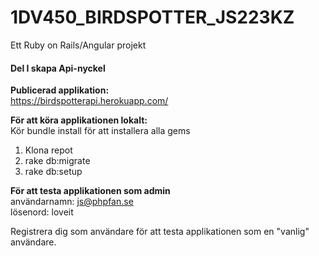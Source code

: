 # 1DV450_BIRDSPOTTER_JS223KZ
Ett Ruby on Rails/Angular projekt


#### Del I skapa Api-nyckel

**Publicerad applikation:**</br>
https://birdspotterapi.herokuapp.com/

**För att köra applikationen lokalt:**</br>
Kör bundle install för att installera alla gems</br>
  1. Klona repot</br>
  2. rake db:migrate</br>
  3. rake db:setup</br>

**För att testa applikationen som admin**</br>
användarnamn: js@phpfan.se</br>
lösenord: loveit</br>

Registrera dig som användare för att testa applikationen som en "vanlig" användare.
